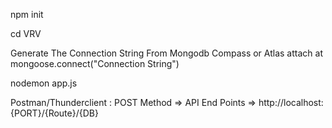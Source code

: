 npm init 

cd VRV

Generate The Connection String From Mongodb Compass or Atlas attach at mongoose.connect("Connection String")

nodemon app.js

Postman/Thunderclient : POST Method => API End Points => http://localhost:{PORT}/{Route}/{DB}
